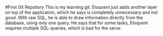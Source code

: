 #First Git Repsitory
This is my learning git.
Eloquent just adds another layer on top of the application, which he says is completely unnecessary and not good.
With raw SQL, he is able to draw information directly from the database, using only one query. He says that for some tasks, Eloquent requires multiple SQL-queries, which is bad for the serve
